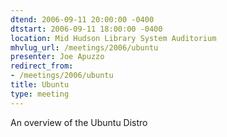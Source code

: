 ```yaml
---
dtend: 2006-09-11 20:00:00 -0400
dtstart: 2006-09-11 18:00:00 -0400
location: Mid Hudson Library System Auditorium
mhvlug_url: /meetings/2006/ubuntu
presenter: Joe Apuzzo
redirect_from:
- /meetings/2006/ubuntu
title: Ubuntu
type: meeting
---
```



An overview of the Ubuntu Distro